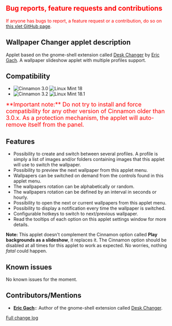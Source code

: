 <h2 style="color:red;">Bug reports, feature requests and contributions</h2>
<span style="color:red;">
If anyone has bugs to report, a feature request or a contribution, do so on <a href="https://github.com/Odyseus/CinnamonTools">this xlet GitHub page</a>.
</span>

## Wallpaper Changer applet description

Applet based on the gnome-shell extension called [Desk Changer](https://github.com/BigE/desk-changer) by [Eric Gach](https://github.com/BigE). A wallpaper slideshow applet with multiple profiles support.

## Compatibility

- ![Cinnamon 3.0](https://odyseus.github.io/CinnamonTools/lib/badges/cinn-3.0.svg) ![Linux Mint 18](https://odyseus.github.io/CinnamonTools/lib/badges/lm-18.svg)
- ![Cinnamon 3.2](https://odyseus.github.io/CinnamonTools/lib/badges/cinn-3.2.svg) ![Linux Mint 18.1](https://odyseus.github.io/CinnamonTools/lib/badges/lm-18.1.svg)

<span style="color:red;font-size:large;">
**Important note:** Do not try to install and force compatibility for any other version of Cinnamon older than 3.0.x. As a protection mechanism, the applet will auto-remove itself from the panel.
</span>

## Features

- Possibility to create and switch between several profiles. A profile is simply a list of images and/or folders containing images that this applet will use to switch the wallpaper.
- Possibility to preview the next wallpaper from this applet menu.
- Wallpapers can be switched on demand from the controls found in this applet menu.
- The wallpapers rotation can be alphabetically or random.
- The wallpapers rotation can be defined by an interval in seconds or hourly.
- Possibility to open the next or current wallpapers from this applet menu.
- Possibility to display a notification every time the wallpaper is switched.
- Configurable hotkeys to switch to next/previous wallpaper.
- Read the tooltips of each option on this applet settings window for more details.

**Note:** This applet doesn't complement the Cinnamon option called **Play backgrounds as a slideshow**, it replaces it. The Cinnamon option should be disabled at all times for this applet to work as expected. No worries, nothing *fatal* could happen.

## Known issues

No known issues for the moment.

## Contributors/Mentions
- **[Eric Gach](https://github.com/BigE):**: Author of the gnome-shell extension called [Desk Changer](https://github.com/BigE/desk-changer).

[Full change log](https://github.com/Odyseus/CinnamonTools/blob/master/applets/0dyseus%40WallpaperChangerApplet/CHANGELOG.md)
